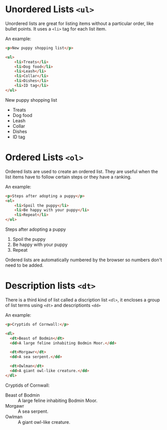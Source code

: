 # Unordered Lists `<ul>`

Unordered lists are great for listing items without a particular order, like bullet points. It uses a `<li>` tag for each list item.

An example:

```html
<p>New puppy shopping list</p>

<ul>
    <li>Treats</li>
    <li>Dog food</li>
    <li>Leash</li>
    <li>Collar</li>
    <li>Dishes</li>
    <li>ID tag</li> 
</ul>

```

<p>New puppy shopping list</p>

<ul>
    <li>Treats</li>
    <li>Dog food</li>
    <li>Leash</li>
    <li>Collar</li>
    <li>Dishes</li>
    <li>ID tag</li> 
</ul>

# Ordered Lists `<ol>`

Ordered lists are used to create an ordered list. They are useful when the list items have to follow certain steps or they have a ranking.

An example:

```html
<p>Steps after adopting a puppy</p>
<ol>
    <li>Spoil the puppy</li>
    <li>Be happy with your puppy</li>
    <li>Repeat</li>
</ol>
```

<p>Steps after adopting a puppy</p>
<ol>
    <li>Spoil the puppy</li>
    <li>Be happy with your puppy</li>
    <li>Repeat</li>
</ol>

Ordered lists are automatically numbered by the browser so numbers don't need to be added.

# Description lists `<dt>`

There is a third kind of list called a discription list `<dl>`, it encloses a group of list terms using `<dt>` and descriptionts `<dd>`

An example:

```html
<p>Cryptids of Cornwall:</p>

<dl>
  <dt>Beast of Bodmin</dt>
  <dd>A large feline inhabiting Bodmin Moor.</dd>

  <dt>Morgawr</dt>
  <dd>A sea serpent.</dd>

  <dt>Owlman</dt>
  <dd>A giant owl-like creature.</dd>
</dl>
```

<p>Cryptids of Cornwall:</p>

<dl>
  <dt>Beast of Bodmin</dt>
  <dd>A large feline inhabiting Bodmin Moor.</dd>

  <dt>Morgawr</dt>
  <dd>A sea serpent.</dd>

  <dt>Owlman</dt>
  <dd>A giant owl-like creature.</dd>
</dl>